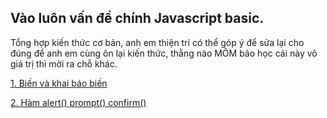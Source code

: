 ## Vào luôn vấn đề chính Javascript basic.
Tổng hợp kiến thức cơ bản, anh em thiện trí có thể góp ý để sửa lại cho đúng để anh em cùng ôn lại kiến thức,
thằng nào MÕM bảo học cái này vô giá trị thì mời ra chỗ khác.

[1. Biến và khai báo biến  ](Bien/lythuyet1.md)

[2. Hàm alert() prompt() confirm()  ](Bien/lythuyet2.md)
